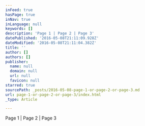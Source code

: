 ```yaml
---
inFeed: true
hasPage: true
inNav: true
inLanguage: null
keywords: []
description: 'Page 1 | Page 2 | Page 3'
datePublished: '2016-05-08T21:11:09.928Z'
dateModified: '2016-05-08T21:11:04.382Z'
title: ''
author: []
authors: []
publisher:
  name: null
  domain: null
  url: null
  favicon: null
starred: true
sourcePath: _posts/2016-05-08-page-1-or-page-2-or-page-3.md
url: page-1-or-page-2-or-page-3/index.html
_type: Article

---
```

Page 1 | Page 2 | Page 3